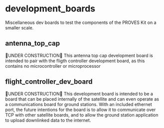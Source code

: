 # development_boards
Miscellaneous dev boards to test the components of the PROVES Kit on a smaller scale. 
## antenna_top_cap
🚧UNDER CONSTRUCTION🚧
This antenna top cap development board is intended to pair with the fligth controller development board, as this contains no microcontroller or microprocessor
## flight_controller_dev_board
🚧UNDER CONSTRUCTION🚧
This development board is intended to be a board that can be placed internally of the satellite and can even operate as a communications board for ground stations. With an included ethernet port, the future intentions for the board is to allow it to communicate over TCP with other satellite boards, and to allow the ground station application to upload downlinked data to the internet.
